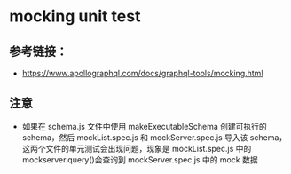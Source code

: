 # mocking unit test

## 参考链接：

* https://www.apollographql.com/docs/graphql-tools/mocking.html

## 注意

* 如果在 schema.js 文件中使用 makeExecutableSchema 创建可执行的 schema，然后 mockList.spec.js 和 mockServer.spec.js
  导入该 schema，这两个文件的单元测试会出现问题，现象是 mockList.spec.js 中的 mockserver.query()会查询到 mockServer.spec.js 中的 mock 数据
